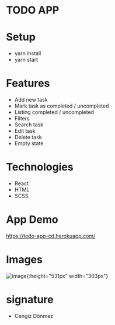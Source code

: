 # TODO APP

# Setup

- yarn install
- yarn start

# Features

- Add new task
- Mark task as completed / uncompleted
- Listing completed / uncompleted
- Filters
- Search task
- Edit task
- Delete task
- Empty state

# Technologies

- React
- HTML
- SCSS

# App Demo

https://todo-app-cd.herokuapp.com/

# Images

![image](https://res.cloudinary.com/drsqatkqr/image/upload/v1609369666/TodoListImg_cthmqg.jpg){:height="531px" width="303px"}

# signature

- Cengiz Dönmez
